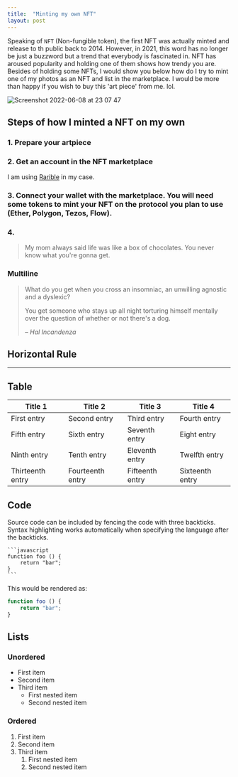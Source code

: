 ```yaml
---
title:  "Minting my own NFT"
layout: post
---
```


Speaking of `NFT` (Non-fungible token), the first NFT was actually minted and release to th public back to 2014. However, in 2021, this word has no longer be just a buzzword but a trend that everybody is fascinated in. NFT has aroused popularity and holding one of them shows how trendy you are. Besides of holding some NFTs, I would show you below how do I try to mint one of my photos as an NFT and list in the marketplace. I would be more than happy if you wish to buy this 'art piece' from me. lol. 

![Screenshot 2022-06-08 at 23 07 47](https://user-images.githubusercontent.com/76480688/172651908-c5ff82e8-4bd1-491a-8440-2ab4361253af.png)



## Steps of how I minted a NFT on my own

### 1. Prepare your artpiece

### 2. Get an account in the NFT marketplace
I am using [Rarible](https://rarible.com/) in my case.

### 3. Connect your wallet with the marketplace. You will need some tokens to mint your NFT on the protocol you plan to use (Ether, Polygon, Tezos, Flow).

### 4. 

> My mom always said life was like a box of chocolates. You never know what you're gonna get.

### Multiline

> What do you get when you cross an insomniac, an unwilling agnostic and a dyslexic?
>
> You get someone who stays up all night torturing himself mentally over the question of whether or not there's a dog.
>
> – _Hal Incandenza_

## Horizontal Rule

---

## Table

| Title 1          | Title 2          | Title 3         | Title 4         |
|------------------|------------------|-----------------|-----------------|
| First entry      | Second entry     | Third entry     | Fourth entry    |
| Fifth entry      | Sixth entry      | Seventh entry   | Eight entry     |
| Ninth entry      | Tenth entry      | Eleventh entry  | Twelfth entry   |
| Thirteenth entry | Fourteenth entry | Fifteenth entry | Sixteenth entry |

## Code

Source code can be included by fencing the code with three backticks. Syntax highlighting works automatically when specifying the language after the backticks.

````
```javascript
function foo () {
    return "bar";
}
```
````

This would be rendered as:

```javascript
function foo () {
    return "bar";
}
```

## Lists

### Unordered

* First item
* Second item
* Third item
    * First nested item
    * Second nested item

### Ordered

1. First item
2. Second item
3. Third item
    1. First nested item
    2. Second nested item
